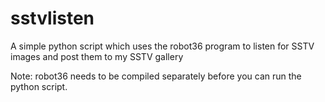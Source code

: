 # sstvlisten
A simple python script which uses the robot36 program to listen for SSTV images and post them to my SSTV gallery

Note: robot36 needs to be compiled separately before you can run the python script.
